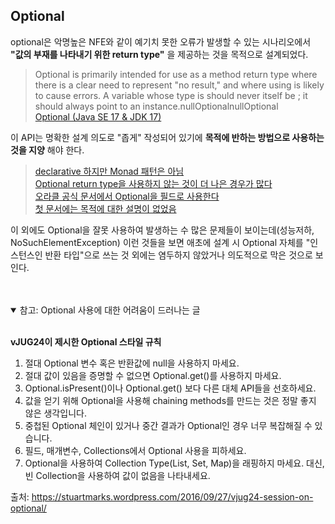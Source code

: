 ## Optional

optional은 악명높은 NFE와 같이 예기치 못한 오류가 발생할 수 있는 시나리오에서 __"값의 부재를 나타내기 위한 return type"__ 을 제공하는 것을 목적으로 설계되었다.

> Optional is primarily intended for use as a method return type where there is a clear need to represent "no result," and where using is likely to cause errors. A variable whose type is should never itself be ; it should always point to an instance.nullOptionalnullOptional
> <br>
> [Optional (Java SE 17 & JDK 17)](https://docs.oracle.com/en/java/javase/17/docs/api/java.base/java/util/Optional.html)

이 API는 명확한 설계 의도로 "좁게" 작성되어 있기에 __목적에 반하는 방법으로 사용하는 것을 지양__ 해야 한다. <br>

> [declarative 하지만 Monad 패턴은 아님](https://www.baeldung.com/java-monads) <br>
> [Optional return type을 사용하지 않는 것이 더 나은 경우가 많다](https://www.baeldung.com/java-optional-return) <br>
> [오라클 공식 문서에서 Optional을 필드로 사용한다](https://www.oracle.com/technical-resources/articles/java/java8-optional.html) <br>
> [첫 문서에는 목적에 대한 설명이 없었음](https://docs.oracle.com/javase/8/docs/api/)

이 외에도 Optional을 잘못 사용하여 발생하는 수 많은 문제들이 보이는데(성능저하, NoSuchElementException) 이런 것들을 보면 애초에 설계 시 Optional 자체를 "인스턴스인 반환 타입"으로 쓰는 것 외에는 염두하지 않았거나 의도적으로 막은 것으로 보인다. 

<br>
<br>


<details open>
<summary>참고: Optional 사용에 대한 어려움이 드러나는 글</summary>
  
  <br>
  
  __vJUG24이 제시한 Optional 스타일 규칙__<br>
  
  1. 절대 Optional 변수 혹은 반환값에 null을 사용하지 마세요.<br>  
  1. 절대 값이 있음을 증명할 수 없으면 Optional.get()를 사용하지 마세요.<br>  
  3. Optional.isPresent()이나 Optional.get() 보다 다른 대체 API들을 선호하세요.<br>  
  4. 값을 얻기 위해 Optional을 사용해 chaining methods를 만드는 것은 정말 좋지 않은 생각입니다.<br>  
  5. 중첩된 Optional 체인이 있거나 중간 결과가 Optional인 경우 너무 복잡해질 수 있습니다.<br>  
  6. 필드, 매개변수, Collections에서 Optional 사용을 피하세요. <br>  
  7. Optional을 사용하여 Collection Type(List, Set, Map)을 래핑하지 마세요. 대신, 빈 Collection을 사용하여 값이 없음을 나타내세요.<br>

  출처: https://stuartmarks.wordpress.com/2016/09/27/vjug24-session-on-optional/
</details>
